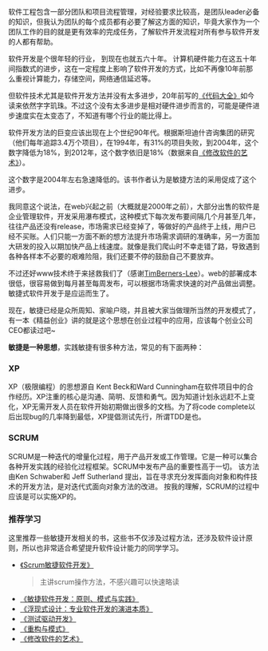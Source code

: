 软件工程包含一部分团队和项目流程管理，对经验要求比较高，是团队leader必备的知识，但我认为团队的每个成员都有必要了解这方面的知识，毕竟大家作为一个团队工作的目的就是更有效率的完成任务，了解软件开发流程对所有参与软件开发的人都有帮助。  

软件开发是个很年轻的行业， 到现在也就五六十年。 计算机硬件能力在这五十年间指数式的进步，这在一定程度上影响了软件开发的方式，比如不再像10年前那么重视计算能力，存储空间，网络通信延迟等。

但软件技术尤其是软件开发方法并没有太多进步，20年前写的[《代码大全》](https://book.douban.com/subject/1477390/)如今读来依然字字玑珠。不过这个没有太多进步是相对硬件进步而言的，可能是硬件进步速度实在太变态了，不知道有哪个行业的能比得上。

软件开发方法的巨变应该出现在上个世纪90年代。根据斯坦迪什咨询集团的研究（他们每年追踪3.4万个项目），在1994年，有31%的项目失败，到2004年，这个数字降低为18%，到2012年，这个数字依旧是18%（数据来自[《修改软件的艺术》](https://book.douban.com/subject/27151925/)）。

这个数字是2004年左右急速降低的。该书作者认为是敏捷方法的采用促成了这个进步。

我同意这个说法，在web兴起之前（大概就是2000年之前），大部分出售的软件是企业管理软件，开发采用瀑布模式，这种模式下每次发布要间隔几个月甚至几年，往往产品还没有release，市场需求已经变掉了，等做好的产品终于上线，用户已经不买账。人们只能一方面不断的想方法提升市场需求调研的准确率，另一方面加大研发的投入以期加快产品上线速度。就像是我们爬山时不幸走错了路，导致遇到各种各样本不必要的艰难险阻，我们还要不停的鼓励自己不要放弃。

不过还好www技术终于来拯救我们了（感谢[TimBerners-Lee](https://zh.wikipedia.org/zh-hans/%E8%92%82%E5%A7%86%C2%B7%E4%BC%AF%E7%BA%B3%E6%96%AF-%E6%9D%8E)）。web的部署成本很低，很容易做到每月甚至每周发布，可以根据市场需求快速的对产品做出调整。敏捷式软件开发于是应运而生了。

现在，敏捷已经是众所周知、家喻户晓，并且被大家当做理所当然的开发模式了，有一本《精益创业》讲的就是这个思想在创业过程中的应用，应该每个创业公司CEO都读过吧~


**敏捷是一种思想**，实践敏捷有很多种方法，常见的有下面两种：

### XP  
XP（极限编程）的思想源自 Kent Beck和Ward Cunningham在软件项目中的合作经历。XP注重的核心是沟通、简明、反馈和勇气。因为知道计划永远赶不上变化，XP无需开发人员在软件开始初期做出很多的文档。为了将code complete以后出现bug的几率降到最低，XP提倡测试先行，所谓TDD是也。

### SCRUM
SCRUM是一种迭代的增量化过程，用于产品开发或工作管理。它是一种可以集合各种开发实践的经验化过程框架。SCRUM中发布产品的重要性高于一切。
该方法由Ken Schwaber和 Jeff Sutherland 提出，旨在寻求充分发挥面向对象和构件技术的开发方法，是对迭代式面向对象方法的改进。
按我的理解，SCRUM的过程中应该是可以实施XP的。

### 推荐学习
这里推荐一些敏捷开发相关的书，这些书不仅涉及过程方法，还涉及软件设计原则，所以也非常适合希望提升软件设计能力的同学学习。

* [《Scrum敏捷软件开发》](https://book.douban.com/subject/5334585/)
    > 主讲scrum操作方法，不感兴趣可以快速略读
* [《敏捷软件开发：原则、模式与实践》](https://book.douban.com/subject/1140457/)
* [《浮现式设计：专业软件开发的演进本质》](https://book.douban.com/subject/6757781/)
* [《测试驱动开发》](https://book.douban.com/subject/1230036/)
* [《重构与模式》](https://book.douban.com/subject/1917706/)
* [《修改软件的艺术》](https://book.douban.com/subject/27151925/)

